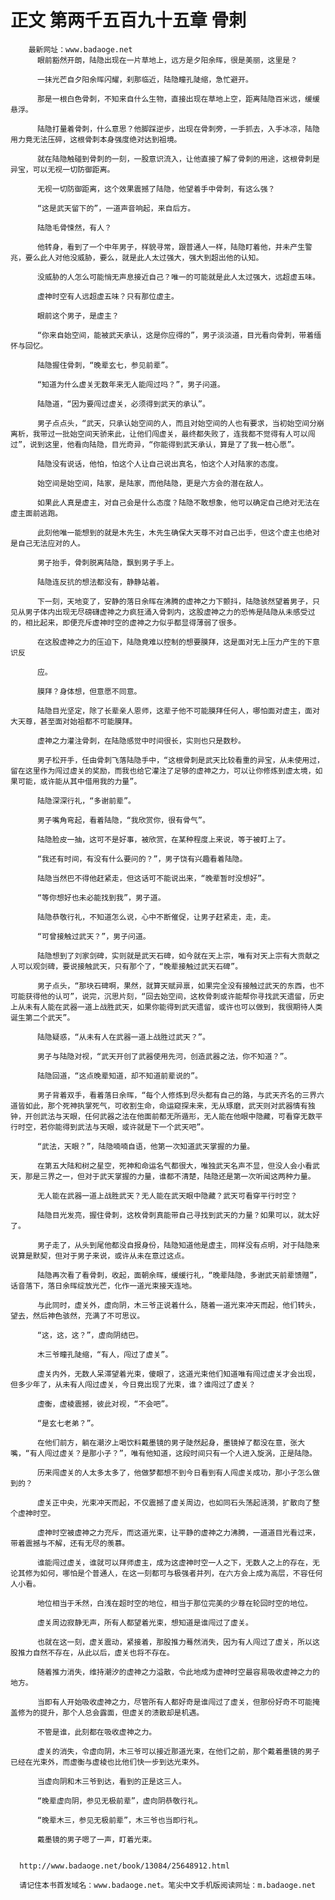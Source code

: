 # 正文 第两千五百九十五章 骨刺
        最新网址：www.badaoge.net
          眼前豁然开朗，陆隐出现在一片草地上，远方是夕阳余晖，很是美丽，这里是？
      
          一抹光芒自夕阳余晖闪耀，刹那临近，陆隐瞳孔陡缩，急忙避开。
      
          那是一根白色骨刺，不知来自什么生物，直接出现在草地上空，距离陆隐百米远，缓缓悬浮。
      
          陆隐打量着骨刺，什么意思？他脚踩逆步，出现在骨刺旁，一手抓去，入手冰凉，陆隐用力竟无法压碎，这根骨刺本身强度绝对达到祖境。
      
          就在陆隐触碰到骨刺的一刻，一股意识流入，让他直接了解了骨刺的用途，这根骨刺是异宝，可以无视一切防御距离。
      
          无视一切防御距离，这个效果震撼了陆隐，他望着手中骨刺，有这么强？
      
          “这是武天留下的”，一道声音响起，来自后方。
      
          陆隐毛骨悚然，有人？
      
          他转身，看到了一个中年男子，样貌寻常，跟普通人一样，陆隐盯着他，并未产生警兆，要么此人对他没威胁，要么，就是此人太过强大，强大到超出他的认知。
      
          没威胁的人怎么可能悄无声息接近自己？唯一的可能就是此人太过强大，远超虚五味。
      
          虚神时空有人远超虚五味？只有那位虚主。
      
          眼前这个男子，是虚主？
      
          “你来自始空间，能被武天承认，这是你应得的”，男子淡淡道，目光看向骨刺，带着缅怀与回忆。
      
          陆隐握住骨刺，“晚辈玄七，参见前辈”。
      
          “知道为什么虚关无数年来无人能闯过吗？”，男子问道。
      
          陆隐道，“因为要闯过虚关，必须得到武天的承认”。
      
          男子点点头，“武天，只承认始空间的人，而且对始空间的人也有要求，当初始空间分崩离析，我带过一批始空间天骄来此，让他们闯虚关，最终都失败了，连我都不觉得有人可以闯过”，说到这里，他看向陆隐，目光奇异，“你能得到武天承认，算是了了我一桩心愿”。
      
          陆隐没有说话，他怕，怕这个人让自己说出真名，怕这个人对陆家的态度。
      
          始空间是始空间，陆家，是陆家，而他陆隐，更是六方会的潜在敌人。
      
          如果此人真是虚主，对自己会是什么态度？陆隐不敢想象，他可以确定自己绝对无法在虚主面前逃跑。
      
          此刻他唯一能想到的就是木先生，木先生确保大天尊不对自己出手，但这个虚主也绝对是自己无法应对的人。
      
          男子抬手，骨刺脱离陆隐，飘到男子手上。
      
          陆隐连反抗的想法都没有，静静站着。
      
          下一刻，天地变了，安静的落日余晖在沸腾的虚神之力下颤抖，陆隐骇然望着男子，只见从男子体内出现无尽磅礴虚神之力疯狂涌入骨刺内，这股虚神之力的恐怖是陆隐从未感受过的，相比起来，即便充斥虚神时空的虚神之力似乎都显得薄弱了很多。
      
          在这股虚神之力的压迫下，陆隐竟难以控制的想要膜拜，这是面对无上压力产生的下意识反
      
          应。
      
          膜拜？身体想，但意愿不同意。
      
          陆隐目光坚定，除了长辈亲人恩师，这辈子他不可能膜拜任何人，哪怕面对虚主，面对大天尊，甚至面对始祖都不可能膜拜。
      
          虚神之力灌注骨刺，在陆隐感觉中时间很长，实则也只是数秒。
      
          男子松开手，任由骨刺飞落陆隐手中，“这根骨刺是武天比较看重的异宝，从未使用过，留在这里作为闯过虚关的奖励，而我也给它灌注了足够的虚神之力，可以让你修炼到虚太境，如果可能，或许能从其中借用我的力量”。
      
          陆隐深深行礼，“多谢前辈”。
      
          男子嘴角弯起，看着陆隐，“我欣赏你，很有骨气”。
      
          陆隐脸皮一抽，这可不是好事，被欣赏，在某种程度上来说，等于被盯上了。
      
          “我还有时间，有没有什么要问的？”，男子饶有兴趣看着陆隐。
      
          陆隐当然巴不得他赶紧走，但这话可不能说出来，“晚辈暂时没想好”。
      
          “等你想好也未必能找到我”，男子道。
      
          陆隐恭敬行礼，不知道怎么说，心中不断催促，让男子赶紧走，走，走。
      
          “可曾接触过武天？”，男子问道。
      
          陆隐想到了刘家剑碑，实则就是武天石碑，如今就在天上宗，唯有对天上宗有大贡献之人可以观剑碑，要说接触武天，只有那个了，“晚辈接触过武天石碑”。
      
          男子点头，“那块石碑啊，果然，就算天赋异禀，如果完全没有接触过武天的东西，也不可能获得他的认可”，说完，沉思片刻，“回去始空间，这枚骨刺或许能帮你寻找武天遗留，历史上从未有人能在武器一道上战胜武天，如果你能得到武天遗留，或许也可以做到，我很期待人类诞生第二个武天”。
      
          陆隐疑惑，“从未有人在武器一道上战胜过武天？”。
      
          男子与陆隐对视，“武天开创了武器使用先河，创造武器之法，你不知道？”。
      
          陆隐回道，“这点晚辈知道，却不知道前辈说的”。
      
          男子背着双手，看着落日余晖，“每个人修炼到尽头都有自己的路，与武天齐名的三界六道皆如此，那个死神执掌死气，可收割生命，命运窥探未来，无从琢磨，武天则对武器情有独钟，开创武法与天眼，任何武器之法在他面前都无所遁形，无人能在他眼中隐藏，可看穿无数平行时空，若你能得到武法与天眼，或许就是下一个武天吧”。
      
          “武法，天眼？”，陆隐喃喃自语，他第一次知道武天掌握的力量。
      
          在第五大陆和树之星空，死神和命运名气都很大，唯独武天名声不显，但没人会小看武天，那是三界之一，但对于武天掌握的力量，谁都不清楚，陆隐还是第一次听闻这两种力量。
      
          无人能在武器一道上战胜武天？无人能在武天眼中隐藏？武天可看穿平行时空？
      
          陆隐目光发亮，握住骨刺，这枚骨刺真能带自己寻找到武天的力量？如果可以，就太好了。
      
          男子走了，从头到尾他都没自报身份，陆隐知道他是虚主，同样没有点明，对于陆隐来说算是默契，但对于男子来说，或许从未在意过这点。
      
          陆隐再次看了看骨刺，收起，面朝余晖，缓缓行礼，“晚辈陆隐，多谢武天前辈馈赠”，话音落下，落日余晖绽放光芒，化作一道光束接天连地。
      
          与此同时，虚关外，虚向阴，木三爷正说着什么，随着一道光束冲天而起，他们转头，望去，然后神色骇然，充满了不可思议。
      
          “这，这，这？”，虚向阴结巴。
      
          木三爷瞳孔陡缩，“有人，闯过了虚关”。
      
          虚关内外，无数人呆滞望着光束，傻眼了，这道光束他们知道唯有闯过虚关才会出现，但多少年了，从未有人闯过虚关，今日竟出现了光束，谁？谁闯过了虚关？
      
          虚衡，虚棱震撼，彼此对视，“不会吧”。
      
          “是玄七老弟？”。
      
          在他们前方，躺在潮汐上喝饮料戴墨镜的男子陡然起身，墨镜掉了都没在意，张大嘴，“有人闯过虚关？是那小子？”，唯有他知道，这段时间只有一个人进入旋涡，正是陆隐。
      
          历来闯虚关的人太多太多了，他做梦都想不到今日看到有人闯虚关成功，那小子怎么做到的？
      
          虚关正中央，光束冲天而起，不仅震撼了虚关周边，也如同石头荡起涟漪，扩散向了整个虚神时空。
      
          虚神时空被虚神之力充斥，而这道光束，让平静的虚神之力沸腾，一道道目光看过来，带着震撼与不解，还有无尽的羡慕。
      
          谁能闯过虚关，谁就可以拜师虚主，成为这虚神时空一人之下，无数人之上的存在，无论其修为如何，哪怕是个普通人，在这一刻都可与极强者并列，在六方会上成为高层，不容任何人小看。
      
          地位相当于禾然，白浅在超时空的地位，相当于那位完美的少尊在轮回时空的地位。
      
          虚关周边寂静无声，所有人都望着光束，想知道是谁闯过了虚关。
      
          也就在这一刻，虚关震动，紧接着，那股推力蓦然消失，因为有人闯过了虚关，所以这股推力自然不存在，从此以后，虚关也将不存在。
      
          随着推力消失，维持潮汐的虚神之力溢散，令此地成为虚神时空最容易吸收虚神之力的地方。
      
          当即有人开始吸收虚神之力，尽管所有人都好奇是谁闯过了虚关，但那份好奇不可能掩盖修为的提升，那个人总会露面，但虚关的溃散却是机遇。
      
          不管是谁，此刻都在吸收虚神之力。
      
          虚关的消失，令虚向阴，木三爷可以接近那道光束，在他们之前，那个戴着墨镜的男子已经在光束外，而虚衡与虚棱也比他们快一步到达光束外。
      
          当虚向阴和木三爷到达，看到的正是这三人。
      
          “晚辈虚向阴，参见无极前辈”，虚向阴恭敬行礼。
      
          “晚辈木三，参见无极前辈”，木三爷也当即行礼。
      
          戴墨镜的男子嗯了一声，盯着光束。
      
      
      http://www.badaoge.net/book/13084/25648912.html
      
      请记住本书首发域名：www.badaoge.net。笔尖中文手机版阅读网址：m.badaoge.net